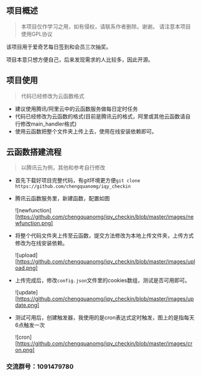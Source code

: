 ## 项目概述

> 本项目仅作学习之用，如有侵权，请联系作者删除。谢谢。
> 请注意本项目使用GPL协议

该项目用于爱奇艺每日签到和会员三次抽奖。

项目本意只想方便自己，后来发现需求的人比较多，因此开源。

## 项目使用

> 代码已经修改为云函数格式

+ 建议使用腾讯/阿里云中的云函数服务做每日定时任务
+ 代码已经修改为云函数的格式(目前是腾讯云的格式，阿里或其他云函数请自行修改main_handler格式)
+ 使用云函数把整个文件夹上传上去，使用在线安装依赖即可。

## 云函数搭建流程

> 以腾讯云为例，其他和参考自行修改

+ 首先下载好项目完整代码，有git环境更方便`git clone https://github.com/chengquanomg/iqy_checkin`

+ 腾讯云函数服务里，新建函数，配置如图

  ![newfunction][https://github.com/chengquanomg/iqy_checkin/blob/master/images/newfunction.png]

+ 将整个代码文件夹上传至云函数，提交方法修改为本地上传文件夹，上传方式修改为在线安装依赖。

  ![upload][https://github.com/chengquanomg/iqy_checkin/blob/master/images/upload.png]

+ 上传完成后，修改`config.json`文件里的cookies数组，测试是否可用即可。

  ![update][https://github.com/chengquanomg/iqy_checkin/blob/master/images/update.png]

+ 测试可用后，创建触发器，我使用的是cron表达式定时触发，图上的是指每天6点触发一次

  ![cron][https://github.com/chengquanomg/iqy_checkin/blob/master/images/cron.png]

### 交流群号：1091479780

